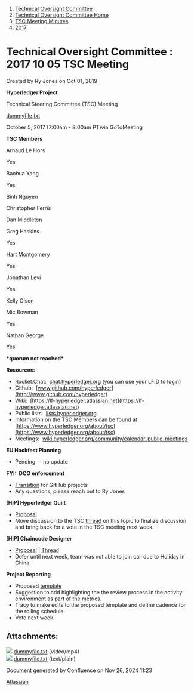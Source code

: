 1. [Technical Oversight Committee](index.html)
2. [Technical Oversight Committee Home](Technical-Oversight-Committee-Home_21430274.html)
3. [TSC Meeting Minutes](TSC-Meeting-Minutes_21448544.html)
4. [2017](2017_21448665.html)

# Technical Oversight Committee : 2017 10 05 TSC Meeting

Created by Ry Jones on Oct 01, 2019

**Hyperledger Project**

Technical Steering Committee (TSC) Meeting

[dummyfile.txt](#)

October 5, 2017 (7:00am - 8:00am PT)via GoToMeeting

**TSC Members**

Arnaud Le Hors

Yes

Baohua Yang

Yes

Binh Nguyen

Christopher Ferris

Dan Middleton

Greg Haskins

Yes

Hart Montgomery

Yes

Jonathan Levi

Yes

Kelly Olson

Mic Bowman

Yes

Nathan George

Yes

**\*quorum not reached\***

**Resources:**

- Rocket.Chat:  [chat.hyperledger.org](http://chat.hyperledger.org/) (you can use your LFID to login)
- Github:  [www.github.com/hyperledger](http://www.github.com/hyperledger)
- Wiki:  [https://lf-hyperledger.atlassian.net](https://lf-hyperledger.atlassian.net)
- Public lists:  [lists.hyperledger.org](http://lists.hyperledger.org)
- Information on the TSC Members can be found at [https://www.hyperledger.org/about/tsc](https://www.hyperledger.org/about/tsc)
- Meetings:  [wiki.hyperledger.org/community/calendar-public-meetings](http://wiki.hyperledger.org/community/calendar-public-meetings)

**EU Hackfest Planning**

- Pending -- no update

**FYI:  DCO enforcement**

- [Transition](https://lists.hyperledger.org/pipermail/hyperledger-tsc/2017-October/001137.html) for GitHub projects
- Any questions, please reach out to Ry Jones

**\[HIP] Hyperledger Quilt**

- [Proposal](https://docs.google.com/document/d/1KVrakb2JsqgMo2aG-QIYl743VHsU9NWYKxy7n-WeXv4/edit)
- Move discussion to the TSC [thread](https://lists.hyperledger.org/pipermail/hyperledger-tsc/2017-October/001145.html) on this topic to finalize discussion and bring back for a vote in the TSC meeting next week.

**\[HIP] Chaincode Designer**

- [Proposal](https://docs.google.com/document/d/1n8gxFOmYxvEI4tHVvp2GtHstMncgIDAT6c3cAu1HcBA/edit?usp=sharing) | [Thread](https://lists.hyperledger.org/pipermail/hyperledger-tsc/2017-September/001115.html)
- Defer until next week, team was not able to join call due to Holiday in China

**Project Reporting**

- Proposed [template](https://lf-hyperledger.atlassian.netgroups/tsc/project-updates/template.txt)
- Suggestion to add highlighting the the review process in the activity environment as part of the metrics.
- Tracy to make edits to the proposed template and define cadence for the rolling schedule.
- Vote next week.

## Attachments:

![](images/icons/bullet_blue.gif) [dummyfile.txt](attachments/21433351/21457581.txt) (video/mp4)  
![](images/icons/bullet_blue.gif) [dummyfile.txt](attachments/21433351/21448704.txt) (text/plain)

Document generated by Confluence on Nov 26, 2024 11:23

[Atlassian](http://www.atlassian.com/)
